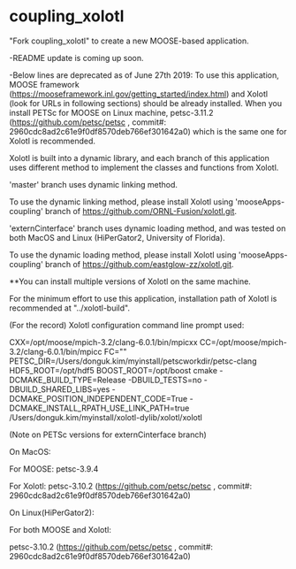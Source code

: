 coupling_xolotl
=====

"Fork coupling_xolotl" to create a new MOOSE-based application.

-README update is coming up soon.


-Below lines are deprecated as of June 27th 2019: 
To use this application, MOOSE framework (https://mooseframework.inl.gov/getting_started/index.html) and Xolotl (look for URLs in following sections) should be already installed. When you install PETSc for MOOSE on Linux machine, petsc-3.11.2 (https://github.com/petsc/petsc , commit#: 2960cdc8ad2c61e9f0df8570deb766ef301642a0) which is the same one for Xolotl is recommended.

Xolotl is built into a dynamic library, and each branch of this application uses different method to implement the classes and functions from Xolotl.

'master' branch uses dynamic linking method.

To use the dynamic linking method, please install Xolotl using 'mooseApps-coupling' branch of https://github.com/ORNL-Fusion/xolotl.git.

'externCinterface' branch uses dynamic loading method, and was tested on both MacOS and Linux (HiPerGator2, University of Florida).

To use the dynamic loading method, please install Xolotl using 'mooseApps-coupling' branch of https://github.com/eastglow-zz/xolotl.git.

**You can install multiple versions of Xolotl on the same machine.

For the minimum effort to use this application, installation path of Xolotl is recommended at "../xolotl-build".

(For the record) Xolotl configuration command line prompt used:

CXX=/opt/moose/mpich-3.2/clang-6.0.1/bin/mpicxx CC=/opt/moose/mpich-3.2/clang-6.0.1/bin/mpicc FC="" PETSC_DIR=/Users/donguk.kim/myinstall/petscworkdir/petsc-clang HDF5_ROOT=/opt/hdf5 BOOST_ROOT=/opt/boost cmake -DCMAKE_BUILD_TYPE=Release -DBUILD_TESTS=no -DBUILD_SHARED_LIBS=yes  -DCMAKE_POSITION_INDEPENDENT_CODE=True -DCMAKE_INSTALL_RPATH_USE_LINK_PATH=true /Users/donguk.kim/myinstall/xolotl-dylib/xolotl/xolotl

(Note on PETSc versions for externCinterface branch)

On MacOS:

For MOOSE: petsc-3.9.4

For Xolotl: petsc-3.10.2 (https://github.com/petsc/petsc , commit#: 2960cdc8ad2c61e9f0df8570deb766ef301642a0)

On Linux(HiPerGator2):

For both MOOSE and Xolotl:

petsc-3.10.2 (https://github.com/petsc/petsc , commit#: 2960cdc8ad2c61e9f0df8570deb766ef301642a0) 
